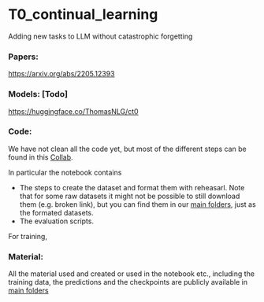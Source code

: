 # T0_continual_learning
Adding new tasks to LLM without catastrophic forgetting 

### Papers: 
https://arxiv.org/abs/2205.12393

### Models: [Todo]
https://huggingface.co/ThomasNLG/ct0

### Code:
We have not clean all the code yet, but most of the different steps can be found in this [Collab](https://colab.research.google.com/drive/1Wp2mk5Dbzw5PAGcMOuuE_xB-6gFV0800#scrollTo=AIGI4ahyrD2s). 

In particular the notebook contains 
* The steps to create the dataset and format them with reheasarl. Note that for some raw datasets it might not be possible to still download them (e.g. broken link), but you can find them in our [main folders](https://drive.google.com/drive/folders/1aQmnPmYGoQIYPK5jgbv4K4PXYYNwqisH?usp=sharing), just as the formated datasets. 
* The evaluation scripts.

For training, 
### Material:
All the material used and created or used in the notebook etc., including the training data, the predictions and the checkpoints are publicly available in [main folders](https://drive.google.com/drive/folders/1aQmnPmYGoQIYPK5jgbv4K4PXYYNwqisH?usp=sharing)
